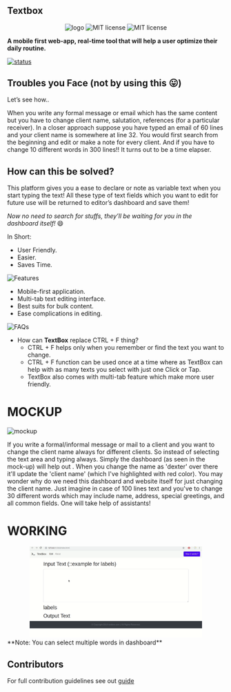# <h2>Textbox</h2>

<p align="center">
<img src="images/logo1.svg" alt="logo" title="logo" width=300 />
<img src="https://img.shields.io/badge/VERSION-1.0.0-blue.svg" alt="MIT license" title="license"/>
<img src="https://img.shields.io/github/license/JoshuaPoddoku/TextBox.svg" alt="MIT license" title="license"/>


</p>


</center>

**A mobile first web-app, real-time tool that will help a user optimize their daily routine.**


<a href="https://joshuapoddoku.github.io/TextBox"> <img src="https://img.shields.io/badge/textbox.io-under--development-brightgreen.svg" alt="status" title="check-status"/></a>     

Troubles you Face (not by using this :stuck_out_tongue:)
------------

Let’s see how..

When you write any formal message or email which has the same content but you have to change client name, salutation, references (for a particular receiver).
In a closer approach suppose you have typed an email of 60 lines and your client name is somewhere at line 32.
You would first search from the beginning and edit or make a note for every client.
And if you have to change 10 different words in 300 lines!!
It turns out to be a time elapser.


How can this be solved?
--------------------------------
This platform gives you a ease to declare or note as variable text when you start typing the text!
All these type of text fields which you want to edit for future use will be returned to editor’s dashboard and save them!

*Now no need to search for stuffs, they’ll be waiting for you in the dashboard itself!* :smile: 

In Short:
- User Friendly.
- Easier.
- Saves Time.

<p align="left">
<img src="https://img.shields.io/badge/FEATURES-CORE-green.svg" alt="Features" title="Features" width=200/>
</p>

- Mobile-first application.
- Multi-tab text editing interface.
- Best suits for bulk content.
- Ease complications in editing.



<p align="left">
<img src="https://img.shields.io/badge/FAQs-%3F-red.svg" alt="FAQs" title="FAQs" width=80/>
</p>

- How can **TextBox** replace CTRL + F thing?
    - CTRL + F helps only when you remember or find the text you want to change.
    - CTRL + F function can be used once at a time where as TextBox can help with as many texts you select with just one Click or Tap.
    - TextBox also comes with multi-tab feature which make more user friendly.
    
# MOCKUP

<img src="images/mockup_idea1i-02.jpg" alt="mockup" title="mockup for website" width=1000 />

If you write a formal/informal message or mail to a client and you want to change the client name always for different clients. So instead of selecting the text area and typing always. Simply the dashboard (as seen in the mock-up) will help out . When you change the name as 'dexter' over there it'll update the 'client name' (which I've highlighted with red color).
You may wonder why do we need this dashboard and website itself for just changing the client name. Just imagine in case of 100 lines text and you've to change 30 different words which may include name, address, special greetings, and all common fields. One will take help of assistants!
# WORKING
<center>
<img src="images/basic_idea.gif" alt="working" title="This is how it will work" width=400/>
 </center>   
**Note: You can select multiple words in dashboard**

## Contributors

For full contribution guidelines see out [guide](/docs/develop-locally.md) 
